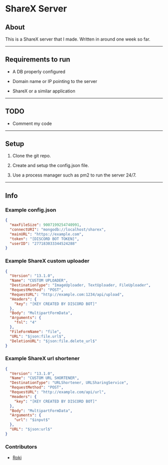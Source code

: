 # ShareX Server

## About

This is a ShareX server that I made.
Written in around one week so far.
  
---

## Requirements to run

- A DB properly configured

- Domain name or IP pointing to the server

- ShareX or a similar application

---

## TODO

- Comment my code

---

## Setup

1. Clone the git repo.

2. Create and setup the config.json file.

3. Use a process manager such as pm2 to run the server 24/7.

---

## Info

### Example config.json
```json
{  
  "maxFileSize": 9007199254740991,  
  "connectURI": "mongodb://localhost/sharex",  
  "mainURL": "https://example.com",  
  "token": "[DISCORD BOT TOKEN]",  
  "userID": "277183033344524288"  
}
```

### Example ShareX custom uploader
```json
{
  "Version": "13.1.0",
  "Name": "CUSTOM UPLOADER",
  "DestinationType": "ImageUploader, TextUploader, FileUploader",
  "RequestMethod": "POST",
  "RequestURL": "http://example.com:1234/api/upload",
  "Headers": {
    "key": "[KEY CREATED BY DISCORD BOT]"
  },
  "Body": "MultipartFormData",
  "Arguments": {
    "fnl": "4"
  },
  "FileFormName": "file",
  "URL": "$json:file.url$",
  "DeletionURL": "$json:file.delete_url$"
}
```

### Example ShareX url shortener
```json
{
  "Version": "13.1.0",
  "Name": "CUSTOM URL SHORTENER",
  "DestinationType": "URLShortener, URLSharingService",
  "RequestMethod": "POST",
  "RequestURL": "http://example.com/api/url",
  "Headers": {
    "key": "[KEY CREATED BY DISCORD BOT]"
  },
  "Body": "MultipartFormData",
  "Arguments": {
    "url": "$input$"
  },
  "URL": "$json:url$"
}
```

### Contributors

- [Roki](https://github.com/Roki100)
